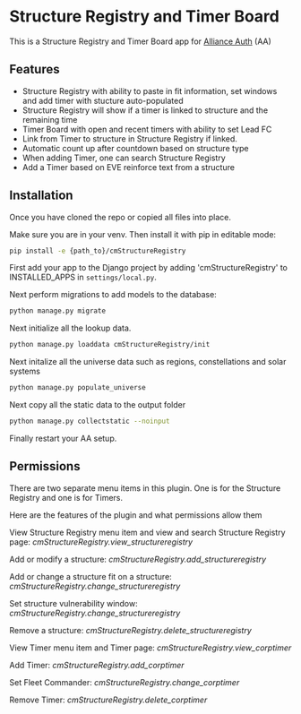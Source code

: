 # Structure Registry and Timer Board

This is a Structure Registry and Timer Board app for [Alliance Auth](https://gitlab.com/allianceauth/allianceauth) (AA) 

## Features

- Structure Registry with ability to paste in fit information, set windows and add timer with stucture auto-populated
- Structure Registry will show if a timer is linked to structure and the remaining time
- Timer Board with open and recent timers with ability to set Lead FC
- Link from Timer to structure in Structure Registry if linked.
- Automatic count up after countdown based on structure type
- When adding Timer, one can search Structure Registry 
- Add a Timer based on EVE reinforce text from a structure

## Installation

Once you have cloned the repo or copied all files into place.

Make sure you are in your venv. Then install it with pip in editable mode:

```bash
pip install -e {path_to}/cmStructureRegistry
```

First add your app to the Django project by adding 'cmStructureRegistry' to INSTALLED_APPS in `settings/local.py`.

Next perform migrations to add models to the database:

```bash
python manage.py migrate
```

Next initialize all the lookup data.

```bash
python manage.py loaddata cmStructureRegistry/init
```

Next initalize all the universe data such as regions, constellations and solar systems

```bash
python manage.py populate_universe
```

Next copy all the static data to the output folder

```bash
python manage.py collectstatic --noinput
```

Finally restart your AA setup.

## Permissions

There are two separate menu items in this plugin. One is for the Structure Registry and one is for Timers.

Here are the features of the plugin and what permissions allow them

View Structure Registry menu item and view and search Structure Registry page:
    *cmStructureRegistry.view_structureregistry*

Add or modify a structure:
    *cmStructureRegistry.add_structureregistry*

Add or change a structure fit on a structure:
    *cmStructureRegistry.change_structureregistry*

Set structure vulnerability window:
    *cmStructureRegistry.change_structureregistry*

Remove a structure:
    *cmStructureRegistry.delete_structureregistry*

View Timer menu item and Timer page:
    *cmStructureRegistry.view_corptimer*

Add Timer:
    *cmStructureRegistry.add_corptimer*

Set Fleet Commander:
    *cmStructureRegistry.change_corptimer*

Remove Timer:
    *cmStructureRegistry.delete_corptimer*













